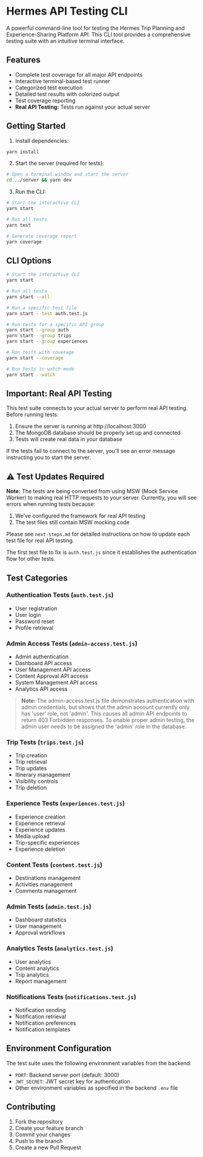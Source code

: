 # Hermes API Testing CLI

A powerful command-line tool for testing the Hermes Trip Planning and Experience-Sharing Platform API. This CLI tool provides a comprehensive testing suite with an intuitive terminal interface.

## Features

- Complete test coverage for all major API endpoints
- Interactive terminal-based test runner
- Categorized test execution
- Detailed test results with colorized output
- Test coverage reporting
- **Real API Testing:** Tests run against your actual server

## Getting Started

1. Install dependencies:

```bash
yarn install
```

2. Start the server (required for tests):

```bash
# Open a terminal window and start the server
cd ../server && yarn dev
```

3. Run the CLI:

```bash
# Start the interactive CLI
yarn start

# Run all tests
yarn test

# Generate coverage report
yarn coverage
```

## CLI Options

```bash
# Start the interactive CLI
yarn start

# Run all tests
yarn start --all

# Run a specific test file
yarn start --test auth.test.js

# Run tests for a specific API group
yarn start --group auth
yarn start --group trips
yarn start --group experiences

# Run tests with coverage
yarn start --coverage

# Run tests in watch mode
yarn start --watch
```

## Important: Real API Testing

This test suite connects to your actual server to perform real API testing. Before running tests:

1. Ensure the server is running at http://localhost:3000
2. The MongoDB database should be properly set up and connected
3. Tests will create real data in your database

If the tests fail to connect to the server, you'll see an error message instructing you to start the server.

## ⚠️ Test Updates Required

**Note:** The tests are being converted from using MSW (Mock Service Worker) to making real HTTP requests to your server. Currently, you will see errors when running tests because:

1. We've configured the framework for real API testing
2. The test files still contain MSW mocking code

Please see `next-steps.md` for detailed instructions on how to update each test file for real API testing.

The first test file to fix is `auth.test.js` since it establishes the authentication flow for other tests.

## Test Categories

### Authentication Tests (`auth.test.js`)

- User registration
- User login
- Password reset
- Profile retrieval

### Admin Access Tests (`admin-access.test.js`)

- Admin authentication
- Dashboard API access
- User Management API access
- Content Approval API access
- System Management API access
- Analytics API access

> **Note:** The admin-access.test.js file demonstrates authentication with admin credentials, but shows that the admin account currently only has 'user' role, not 'admin'. This causes all admin API endpoints to return 403 Forbidden responses. To enable proper admin testing, the admin user needs to be assigned the 'admin' role in the database.

### Trip Tests (`trips.test.js`)

- Trip creation
- Trip retrieval
- Trip updates
- Itinerary management
- Visibility controls
- Trip deletion

### Experience Tests (`experiences.test.js`)

- Experience creation
- Experience retrieval
- Experience updates
- Media upload
- Trip-specific experiences
- Experience deletion

### Content Tests (`content.test.js`)

- Destinations management
- Activities management
- Comments management

### Admin Tests (`admin.test.js`)

- Dashboard statistics
- User management
- Approval workflows

### Analytics Tests (`analytics.test.js`)

- User analytics
- Content analytics
- Trip analytics
- Report management

### Notifications Tests (`notifications.test.js`)

- Notification sending
- Notification retrieval
- Notification preferences
- Notification templates

## Environment Configuration

The test suite uses the following environment variables from the backend:

- `PORT`: Backend server port (default: 3000)
- `JWT_SECRET`: JWT secret key for authentication
- Other environment variables as specified in the backend `.env` file

## Contributing

1. Fork the repository
2. Create your feature branch
3. Commit your changes
4. Push to the branch
5. Create a new Pull Request
